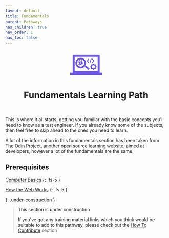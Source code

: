 ```yaml
---
layout: default
title: Fundamentals
parent: Pathways
has_children: true
nav_order: 1
has_toc: false
---
```


<p align="center" style="font-size:200%"><img src="/docs/assets/images/IconPathFundamentals.png" alt="Fundamentals learning path icon"></p>
<h1 align="center">Fundamentals Learning Path</h1>
<br>

This is where it all starts, getting you familiar with the basic concepts you'll need to know as a test engineer.
If you already know some of the subjects, then feel free to skip ahead to the ones you need to learn.

A lot of the information in this fundamentals section has been taken from [The Odin Project](https://www.theodinproject.com/paths/foundations/courses/foundations), another open source learning website, aimed at developers, however a lot of the fundamentals are the same.

## Prerequisites

<i class="far fa-book-open"></i>  <a href="./computer_basics.html">Computer Basics<a/>
{: .fs-5 }

<i class="far fa-book-open"></i>  <a href="./how-the-web-works.html">How the Web Works<a/>
{: .fs-5 }


{: .under-construction }
> This section is under construction
> 
> If you've got any training material links which you think would be suitable to add to this pathway, please check out the [How To Contribute](../../how-to-contribute.html) section
